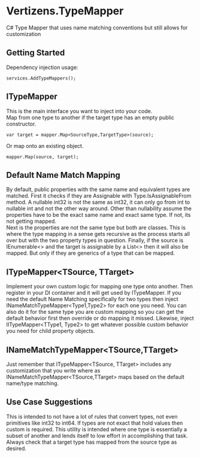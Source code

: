 # Vertizens.TypeMapper

C# Type Mapper that uses name matching conventions but still allows for customization

## Getting Started

Dependency injection
usage:
```
services.AddTypeMappers();
```

## ITypeMapper

This is the main interface you want to inject into your code.  
Map from one type to another if the target type has an empty public constructor.
```
var target = mapper.Map<SourceType,TargetType>(source);
```

Or map onto an existing object.
```
mapper.Map(source, target);
```

## Default Name Match Mapping

By default, public properties with the same name and equivalent types are matched.  First it checks if they are Assignable with Type.IsAssignableFrom method.  A nullable int32 is not the same as int32, it can only go from int to nullable int and not the other way around.  Other than nullability assume the properties have to be the exact same name and exact same type.  If not, its not getting mapped.  
Next is the properties are not the same type but both are classes.  This is where the type mapping in a sense gets recursive as the process starts all over but with the two property types in question.
Finally, if the source is IEnumerable<> and the target is assignable by a List<> then it will also be mapped.  But only if they are generics of a type that can be mapped.

## ITypeMapper<TSource, TTarget>

Implement your own custom logic for mapping one type onto another.  Then register in your DI container
and it will get used by ITypeMapper.  If you need the default Name Matching specifically for two types then inject INameMatchTypeMapper<Type1,Type2> for each one you need.  You can also do it for the same type you are custom mapping so you can get the default behavior first then override or do mapping it missed.  Likewise, inject IITypeMapper<TType1, Type2> to get whatever possible custom behavior you need for child property objects.

## INameMatchTypeMapper<TSource,TTarget>

Just remember that ITypeMapper<TSource, TTarget> includes any customization that you write where as INameMatchTypeMapper<TSource,TTarget> maps based on the default name/type matching.

## Use Case Suggestions

This is intended to not have a lot of rules that convert types, not even primitives like int32 to int64.  If types are not exact that hold values then custom is required.  This utility is intended where one type is essentially a subset of another and lends itself to low effort in accomplishing that task.  Always check that a target type has mapped from the source type as desired.
